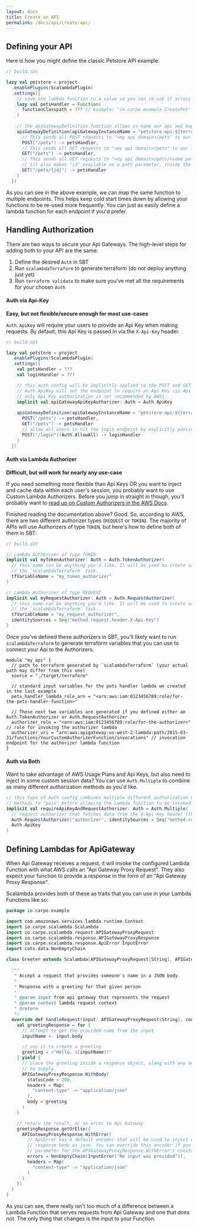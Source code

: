 ```yaml
---
layout: docs
title: Create an API
permalink: /docs/api/create-api/
---
```


## Defining your API 

Here is how you might define the classic Petstore API example:

```scala
// build.sbt

lazy val petstore = project
  .enablePlugins(ScalambdaPlugin)
  .settings({
    // save the lambda function to a value so you can re-use it across multiple endpoints 
    lazy val petsHandler = Function(
      functionClasspath = ??? // example: "io.carpe.example.CreatePet"
    )
    
    // the apiGatewayDefinition function allows us name our api and map the lambda function above to http endpoints
    apiGatewayDefinition(apiGatewayInstanceName = "petstore-api-${terraform.workspace}")(
      // This sends all POST requests to "<my api domain>/pets" to our lambda function
      POST("/pets") -> petsHandler,
      // This sends all GET requests to "<my api domain>/pets" to our lambda function
      GET("/pets") -> petsHandler,
      // This sends all GET requests to "<my api domain>/pets/<some pet id>" to our lambda function
      // (it also makes "id" available as a path parameter, inside the pathParameters field on the request)
      GET("/pets/{id}") -> petsHandler
    )
  })
```

As you can see in the above example, we can map the same function to multiple endpoints. This helps keep cold start times down by allowing your functions to be re-used more frequently. You can just as easily define a lambda function for each endpoint if you'd prefer.

## Handling Authorization

There are two ways to secure your Api Gateways. The high-level steps for adding both to your API are the same:

1. Define the desired `Auth` in SBT
2. Run `scalambdaTerraform` to generate terraform (do not deploy anything just yet)
3. Run `terraform validate` to make sure you've met all the requirements for your chosen `Auth`

#### Auth via Api-Key

**Easy, but not flexible/secure enough for most use-cases**

`Auth.ApiKey` will require your users to provide an Api Key when making requests. By default, this Api Key is passed in via the `X-Api-Key` header. 

```scala
// build.sbt

lazy val petstore = project
  .enablePlugins(ScalambdaPlugin)
  .settings({
    val petsHandler = ???
    val loginHandler = ???

    // this auth config will be implicitly applied to the POST and GET methods below.
    // Auth.ApiKey will set the endpoint to require an Api Key via Api Gateway's Api Key service (be warned that using
    // only Api Key authorization is not recommended by AWS).
    implicit val apiGatewayApiKeyAuthorizer: Auth = Auth.ApiKey
    
    apiGatewayDefinition(apiGatewayInstanceName = "petstore-api-${terraform.workspace}")(
      POST("/pets") -> petsHandler,
      GET("/pets") -> petsHandler
      // allow all users to hit the login endpoint by explicitly passing `Auth.AllowAll`
      POST("/login")(Auth.AllowAll) -> loginHandler
    )
  })
```

#### Auth via Lambda Authorizer

**Difficult, but will work for nearly any use-case**

If you need something more flexible than Api Keys OR you want to inject and cache data within each user's session, you probably want to use Custom Lambda Authorizers. Before you jump in straight in though, you'll probably want to [read up on Custom Authorizers in the AWS Docs](https://docs.aws.amazon.com/apigateway/latest/developerguide/apigateway-use-lambda-authorizer.html#api-gateway-lambda-authorizer-flow).

Finished reading the documentation above? Good. So, according to AWS, there are two different authorizer types (`REQUEST` or `TOKEN`). The majority of APIs will use Authorizers of type `TOKEN`, but here's how to define both of them in SBT:

```scala
// build.sbt

// Lambda Authorizer of type TOKEN
implicit val myTokenAuthorizer: Auth = Auth.TokenAuthorizer(
  // this name can be anything you'd like. It will be ysed to create variables in the terraform module that is outputted by
  // the `scalambdaTerraform` task.
  tfVariableName = "my_token_authorizer"
)

// Lambda Authorizer of type REQUEST
implicit val myRequestAuthorizer: Auth = Auth.RequestAuthorizer(
  // this name can be anything you'd like. It will be used to create variables in the terraform module that is outputted by
  // the `scalambdaTerraform` task.
  tfVariableName = "my_request_authorizer", 
  identitySources = Seq("method.request.header.X-Api-Key")
)
```

Once you've defined these authorizers in SBT, you'll likely want to run `scalambdaTerraform` to generate terraform variables that you can use to connect your Api to the Authorizers.

```hcl
module "my_api" {
  // path to terraform generated by `scalambdaTerraform` (your actual path may differ from this one)
  source = "./target/terraform" 

  // standard input variables for the pets handler lambda we created in the last example
  pets_handler_lambda_role_arn = "<arn:aws:iam:0123456789:role/for-the-pets-handler-function>"

  // These next two variables are generated if you defined either an Auth.TokenAuthorizer or Auth.RequestAuthorizer
  authorizer_role = "<arn:aws:iam:0123456789:role/for-the-authorizer>" // role for invoking the authorizer lambda
  authorizer_uri = "arn:aws:apigateway:us-west-2:lambda:path/2015-03-31/functions/YourCustomAuthorizerFunction/invocations" // invocation endpoint for the authorizer lambda function  
}
```

#### Auth via Both

Want to take advantage of AWS Usage Plans and Api Keys, but also need to inject in some custom session data? You can use `Auth.Multiple` to combine as many different authorization methods as you'd like.

```scala
// this type of Auth config combines multiple different authorization methods. It will require both of the authorization
// methods to "pass" before allowing the Lambda function to be invoked.
implicit val requireApiKeyAndRequestAuthorizer: Auth = Auth.Multiple(
  // request authorizer that fetches data from the X-Api-Key header (the same one that the ApiKey looks at)
  Auth.RequestAuthorizer("authorizer", identitySources = Seq("method.request.header.X-Api-Key")),
  Auth.ApiKey
)
```


## Defining Lambdas for ApiGateway 

When Api Gateway receives a request, it will invoke the configured Lambda Function with what AWS calls an "Api Gateway Proxy Request". They also expect your function to provide a response in the form of an "Api Gateway Proxy Response".

Scalambda provides both of these as traits that you can use in your Lambda Functions like so:

```scala
package io.carpe.example

import com.amazonaws.services.lambda.runtime.Context
import io.carpe.scalambda.Scalambda
import io.carpe.scalambda.request.APIGatewayProxyRequest
import io.carpe.scalambda.response.APIGatewayProxyResponse
import io.carpe.scalambda.response.ApiError.InputError
import cats.data.NonEmptyChain

class Greeter extends Scalambda[APIGatewayProxyRequest[String], APIGatewayProxyResponse[String]] {

  /**
   * Accept a request that provides someone's name in a JSON body.
   *
   * Response with a greeting for that given person.
   *
   * @param input from api gateway that represents the request
   * @param context lambda request context
   * @return
   */
  override def handleRequest(input: APIGatewayProxyRequest[String], context: Context): APIGatewayProxyResponse[String] = {
    val greetingResponse = for {
      // attempt to get the provided name from the input
      inputName <- input.body

      // use it to create a greeting
      greeting = s"Hello, ${inputName}!"
    } yield {
      // place the greeting inside a response object, along with any headers that you'd like
      // to supply. 
      APIGatewayProxyResponse.WithBody(
        statusCode = 200,
        headers = Map(
          "content-type" -> "application/json"
        ),
        body = greeting
      )
    }

    // return the result, or an error to Api Gateway
    greetingResponse.getOrElse({
      APIGatewayProxyResponse.WithError(
        // ApiError has a default encoder that will be used to inject errors into the 
        // response body as json. You can override this encoder if you'd like, it is an implicit
        // parameter for the APIGatewayProxyResponse.WithError's constructor 
        errors = NonEmptyChain(InputError("No input was provided")),        
        headers = Map(
          "content-type" -> "application/json"
        )
      )
    })
  }
}
```

As you can see, there really isn't too much of a difference between a Lambda Function that serves requests from Api Gateway and one that does not. The only thing that changes is the input to your Function.